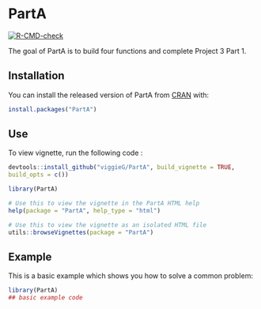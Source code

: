 
# PartA

<!-- badges: start -->
[![R-CMD-check](https://github.com/viggieG/PartA/workflows/R-CMD-check/badge.svg)](https://github.com/viggieG/PartA/actions)
<!-- badges: end -->

The goal of PartA is to build four functions and complete Project 3 Part 1.

## Installation

You can install the released version of PartA from [CRAN](https://CRAN.R-project.org) with:

``` r
install.packages("PartA")
```

## Use

To view vignette, run the following code :

``` r
devtools::install_github("viggieG/PartA", build_vignette = TRUE, 
build_opts = c())

library(PartA)

# Use this to view the vignette in the PartA HTML help
help(package = "PartA", help_type = "html")

# Use this to view the vignette as an isolated HTML file
utils::browseVignettes(package = "PartA")
```

## Example

This is a basic example which shows you how to solve a common problem:

``` r
library(PartA)
## basic example code
```

